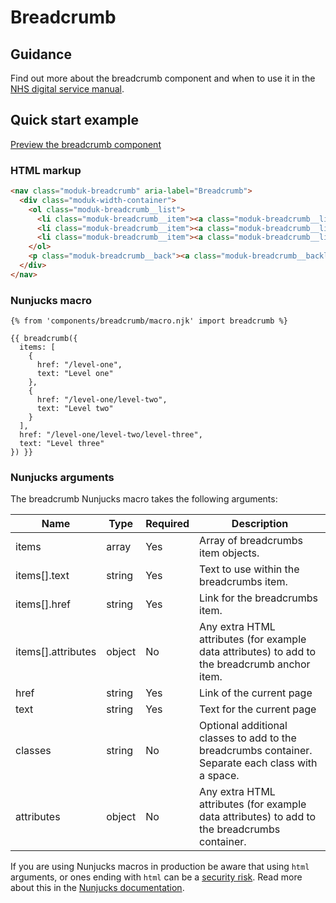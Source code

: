 # Breadcrumb

## Guidance

Find out more about the breadcrumb component and when to use it in the [NHS digital service manual](https://service-manual.nhs.uk/design-system/components/breadcrumbs).

## Quick start example

[Preview the breadcrumb component](https://nhsuk.github.io/moduk-frontend/components/breadcrumb/index.html)

### HTML markup

```html
<nav class="moduk-breadcrumb" aria-label="Breadcrumb">
  <div class="moduk-width-container">
    <ol class="moduk-breadcrumb__list">
      <li class="moduk-breadcrumb__item"><a class="moduk-breadcrumb__link" href="/level-one">Level one</a></li>
      <li class="moduk-breadcrumb__item"><a class="moduk-breadcrumb__link" href="/level-one/level-two">Level two</a></li>
      <li class="moduk-breadcrumb__item"><a class="moduk-breadcrumb__link" href="/level-one/level-two/level-three">Level three</a></li>
    </ol>
    <p class="moduk-breadcrumb__back"><a class="moduk-breadcrumb__backlink" href="/level-one/level-two/level-three">Back to Level three</a></p>
  </div>
</nav>
```

### Nunjucks macro

```
{% from 'components/breadcrumb/macro.njk' import breadcrumb %}

{{ breadcrumb({
  items: [
    {
      href: "/level-one",
      text: "Level one"
    },
    {
      href: "/level-one/level-two",
      text: "Level two"
    }
  ],
  href: "/level-one/level-two/level-three",
  text: "Level three"
}) }}
```

### Nunjucks arguments

The breadcrumb Nunjucks macro takes the following arguments:

| Name                | Type     | Required  | Description  |
| --------------------|----------|-----------|--------------|
| items               | array    | Yes       | Array of breadcrumbs item objects. |
| items[].text       | string   | Yes       | Text to use within the breadcrumbs item. |
| items[].href	      | string   | Yes       | Link for the breadcrumbs item. |
| items[].attributes	| object   | No        | Any extra HTML attributes (for example data attributes) to add to the breadcrumb anchor item. |
| href                | string   | Yes       | Link of the current page  |
| text                | string   | Yes       | Text for the current page |
| classes             | string   | No        | Optional additional classes to add to the breadcrumbs container. Separate each class with a space. |
| attributes          | object   | No        | Any extra HTML attributes (for example data attributes) to add to the breadcrumbs container. |

If you are using Nunjucks macros in production be aware that using `html` arguments, or ones ending with `html` can be a [security risk](https://developer.mozilla.org/en-US/docs/Glossary/Cross-site_scripting). Read more about this in the [Nunjucks documentation](https://mozilla.github.io/nunjucks/api.html#user-defined-templates-warning).
